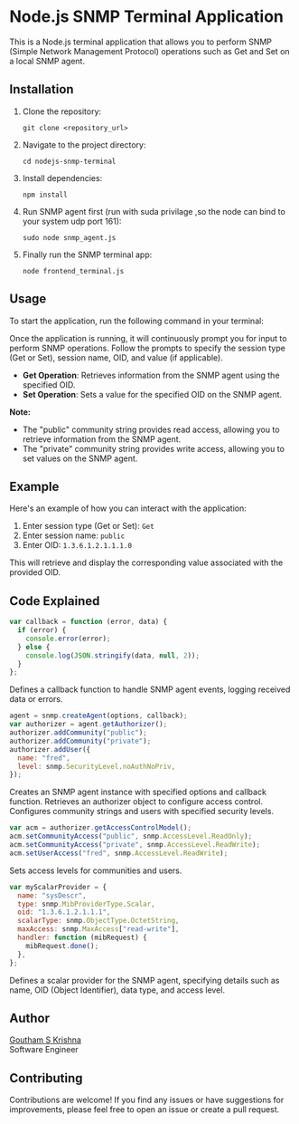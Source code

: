 # Node.js SNMP Terminal Application

This is a Node.js terminal application that allows you to perform SNMP (Simple Network Management Protocol) operations such as Get and Set on a local SNMP agent.

## Installation

1. Clone the repository:

   ```
   git clone <repository_url>
   ```

2. Navigate to the project directory:

   ```
   cd nodejs-snmp-terminal
   ```

3. Install dependencies:

   ```
   npm install
   ```

4. Run SNMP agent first (run with suda privilage ,so the node can bind to your system udp port 161):

   ```
   sudo node snmp_agent.js
   ```

5. Finally run the SNMP terminal app:

   ```
   node frontend_terminal.js
   ```

## Usage

To start the application, run the following command in your terminal:

Once the application is running, it will continuously prompt you for input to perform SNMP operations. Follow the prompts to specify the session type (Get or Set), session name, OID, and value (if applicable).

- **Get Operation**: Retrieves information from the SNMP agent using the specified OID.
- **Set Operation**: Sets a value for the specified OID on the SNMP agent.

**Note:**

- The "public" community string provides read access, allowing you to retrieve information from the SNMP agent.
- The "private" community string provides write access, allowing you to set values on the SNMP agent.

## Example

Here's an example of how you can interact with the application:

1. Enter session type (Get or Set): `Get`
2. Enter session name: `public`
3. Enter OID: `1.3.6.1.2.1.1.1.0`

This will retrieve and display the corresponding value associated with the provided OID.

## Code Explained

```js
var callback = function (error, data) {
  if (error) {
    console.error(error);
  } else {
    console.log(JSON.stringify(data, null, 2));
  }
};
```

Defines a callback function to handle SNMP agent events, logging received data or errors.

```js
agent = snmp.createAgent(options, callback);
var authorizer = agent.getAuthorizer();
authorizer.addCommunity("public");
authorizer.addCommunity("private");
authorizer.addUser({
  name: "fred",
  level: snmp.SecurityLevel.noAuthNoPriv,
});
```

Creates an SNMP agent instance with specified options and callback function.
Retrieves an authorizer object to configure access control.
Configures community strings and users with specified security levels.

```js
var acm = authorizer.getAccessControlModel();
acm.setCommunityAccess("public", snmp.AccessLevel.ReadOnly);
acm.setCommunityAccess("private", snmp.AccessLevel.ReadWrite);
acm.setUserAccess("fred", snmp.AccessLevel.ReadWrite);
```

Sets access levels for communities and users.

```js
var myScalarProvider = {
  name: "sysDescr",
  type: snmp.MibProviderType.Scalar,
  oid: "1.3.6.1.2.1.1.1",
  scalarType: snmp.ObjectType.OctetString,
  maxAccess: snmp.MaxAccess["read-write"],
  handler: function (mibRequest) {
    mibRequest.done();
  },
};
```

Defines a scalar provider for the SNMP agent, specifying details such as name, OID (Object Identifier), data type, and access level.

## Author

[Goutham S Krishna](https://www.linkedin.com/in/goutham-s-krishna-21ab151a0/)<br/>
Software Engineer

## Contributing

Contributions are welcome! If you find any issues or have suggestions for improvements, please feel free to open an issue or create a pull request.

